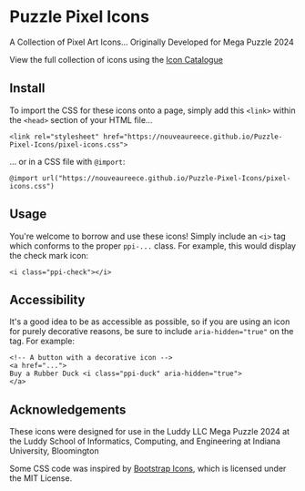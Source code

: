 # Puzzle Pixel Icons
A Collection of Pixel Art Icons... Originally Developed for Mega Puzzle 2024  

View the full collection of icons using the [Icon Catalogue](index.html)

## Install
To import the CSS for these icons onto a page, simply add this `<link>` within the `<head>` section of your HTML file...
```
<link rel="stylesheet" href="https://nouveaureece.github.io/Puzzle-Pixel-Icons/pixel-icons.css">
```
... or in a CSS file with `@import`:
```
@import url("https://nouveaureece.github.io/Puzzle-Pixel-Icons/pixel-icons.css")
```
## Usage
You're welcome to borrow and use these icons! Simply include an `<i>` tag which conforms to the proper `ppi-...` class. For example, this would display the check mark icon:
``` 
<i class="ppi-check"></i>
```

## Accessibility
It's a good idea to be as accessible as possible, so if you are using an icon for purely decorative reasons, be sure to include `aria-hidden="true"` on the tag. For example:
```
<!-- A button with a decorative icon -->
<a href="...">
Buy a Rubber Duck <i class="ppi-duck" aria-hidden="true">
</a>
```

## Acknowledgements
These icons were designed for use in the Luddy LLC Mega Puzzle 2024 at the Luddy School of Informatics, Computing, and Engineering at Indiana University, Bloomington  

Some CSS code was inspired by [Bootstrap Icons](https://icons.getbootstrap.com/), which is licensed under the MIT License.  